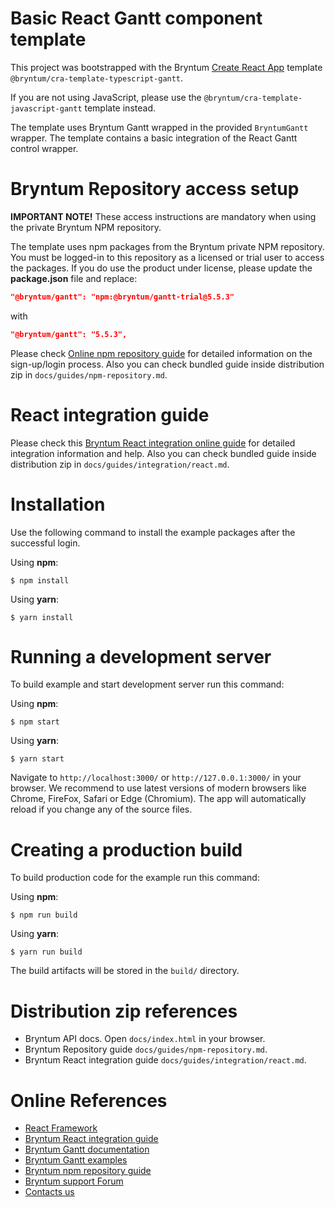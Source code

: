 # Basic React Gantt component template

This project was bootstrapped with the Bryntum [Create React App](https://github.com/facebook/create-react-app) template
`@bryntum/cra-template-typescript-gantt`.

If you are not using JavaScript, please use the `@bryntum/cra-template-javascript-gantt` template instead.

The template uses Bryntum Gantt wrapped in the provided `BryntumGantt` wrapper.
The template contains a basic integration of the React Gantt control wrapper.

# Bryntum Repository access setup

**IMPORTANT NOTE!** These access instructions are mandatory when using the private Bryntum NPM repository.

The template uses npm packages from the Bryntum private NPM repository. You must be logged-in to this repository as a
licensed or trial user to access the packages.
If you do use the product under license, please update the **package.json** file and replace:

```json
"@bryntum/gantt": "npm:@bryntum/gantt-trial@5.5.3"
```

with

```json
"@bryntum/gantt": "5.5.3",
```

Please check [Online npm repository guide](https://bryntum.com/products/gantt/docs/guide/Gantt/npm-repository) for
detailed information on the sign-up/login process. Also you can check bundled guide inside distribution zip
in `docs/guides/npm-repository.md`.

# React integration guide

Please check this
[Bryntum React integration online guide](https://bryntum.com/products/gantt/docs/guide/Gantt/integration/react)
for detailed integration information and help. Also you can check bundled guide inside distribution zip in
`docs/guides/integration/react.md`.

# Installation

Use the following command to install the example packages after the successful login.

Using **npm**:

```shell
$ npm install
```

Using **yarn**:

```shell
$ yarn install
```

# Running a development server

To build example and start development server run this command:

Using **npm**:

```shell
$ npm start
```

Using **yarn**:

```shell
$ yarn start
```

Navigate to `http://localhost:3000/` or `http://127.0.0.1:3000/` in your browser. We recommend to use latest versions of
modern browsers like Chrome, FireFox, Safari or Edge (Chromium). The app will automatically reload if you change any of
the source files.

# Creating a production build

To build production code for the example run this command:

Using **npm**:

```shell
$ npm run build
```

Using **yarn**:

```shell
$ yarn run build
```

The build artifacts will be stored in the `build/` directory.

# Distribution zip references

* Bryntum API docs. Open `docs/index.html` in your browser.
* Bryntum Repository guide `docs/guides/npm-repository.md`.
* Bryntum React integration guide `docs/guides/integration/react.md`.

# Online References

* [React Framework](https://github.com/facebook/create-react-app)
* [Bryntum React integration guide](https://bryntum.com/products/gantt/docs/guide/Gantt/integration/react)
* [Bryntum Gantt documentation](https://bryntum.com/products/gantt/docs/)
* [Bryntum Gantt examples](https://bryntum.com/products/gantt/examples/)
* [Bryntum npm repository guide](https://bryntum.com/products/gantt/docs/guide/Gantt/npm-repository)
* [Bryntum support Forum](https://forum.bryntum.com)
* [Contacts us](https://bryntum.com/contact/)
